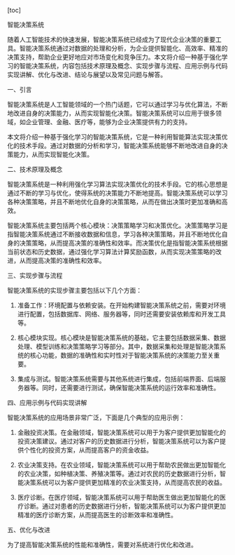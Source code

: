 
[toc]                    
                
                
智能决策系统

随着人工智能技术的快速发展，智能决策系统已经成为了现代企业决策的重要工具。智能决策系统通过对数据的处理和分析，为企业提供智能化、高效率、精准的决策支持，帮助企业更好地应对市场变化和竞争压力。本文将介绍一种基于强化学习的智能决策系统，内容包括技术原理及概念、实现步骤与流程、应用示例与代码实现讲解、优化与改进、结论与展望以及常见问题与解答。

一、引言

智能决策系统是人工智能领域的一个热门话题，它可以通过学习与优化算法，不断地改进自身的决策能力，从而实现智能化决策。智能决策系统可以应用于很多领域，如企业管理、金融、医疗等，能够为企业决策提供有力的支持。

本文将介绍一种基于强化学习的智能决策系统，它是一种利用智能算法实现决策优化的技术手段。通过对数据的分析和学习，智能决策系统能够不断地改进自身的决策能力，从而实现智能化决策。

二、技术原理及概念

智能决策系统是一种利用强化学习算法实现决策优化的技术手段。它的核心思想是通过不断的学习与优化，使得系统的决策能力不断地提高。智能决策系统可以学习各种决策策略，并且不断地优化自身的决策策略，从而在做出决策时更加准确和高效。

智能决策系统主要包括两个核心模块：决策策略学习和决策优化。决策策略学习是指智能决策系统通过不断接收数据和信息，学习各种决策策略，并且不断地优化自身的决策策略，从而提高决策的准确性和效率。而决策优化是指智能决策系统根据当前状态和历史数据，通过强化学习算法计算奖励函数，从而实现决策策略的改进，从而提高决策的准确性和效率。

三、实现步骤与流程

智能决策系统的实现步骤主要包括以下几个方面：

1. 准备工作：环境配置与依赖安装。在开始构建智能决策系统之前，需要对环境进行配置，包括数据库、网络、服务器等，同时还需要安装依赖库和开发工具等。

2. 核心模块实现。核心模块是智能决策系统的基础，它主要包括数据采集、数据处理、模型训练和决策策略学习等部分。其中，数据采集和处理是智能决策系统的核心功能，数据的准确性和实时性对于智能决策系统的决策能力至关重要。

3. 集成与测试。智能决策系统需要与其他系统进行集成，包括前端界面、后端服务器等。同时，还需要进行测试，确保智能决策系统的运行效率和准确性。

四、应用示例与代码实现讲解

智能决策系统的应用场景非常广泛，下面是几个典型的应用示例：

1. 金融投资决策。在金融领域，智能决策系统可以用于为客户提供更加智能化的投资决策建议。通过对客户的历史数据进行分析，智能决策系统可以为客户提供个性化的投资方案，从而提高客户的资金收益。

2. 农业决策支持。在农业领域，智能决策系统可以用于帮助农民做出更加智能化的农业决策，如种植决策、养殖决策等。通过对农民的历史数据进行分析，智能决策系统可以为客户提供更加精准的农业决策支持，从而提高农民的收益。

3. 医疗诊断。在医疗领域，智能决策系统可以用于帮助医生做出更加智能化的医疗诊断。通过对患者的历史数据进行分析，智能决策系统可以为客户提供更加精准的医疗诊断方案，从而提高医生的诊断效率和准确性。

五、优化与改进

为了提高智能决策系统的性能和准确性，需要对系统进行优化和改进。

